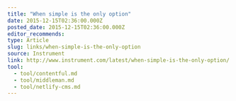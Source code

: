 ```yaml
---
title: "When simple is the only option"
date: 2015-12-15T02:36:00.000Z
posted_date: 2015-12-15T02:36:00.000Z
editor_recommends:
type: Article
slug: links/when-simple-is-the-only-option
source: Instrument
link: http://www.instrument.com/latest/when-simple-is-the-only-option/
tool:
  - tool/contentful.md
  - tool/middleman.md
  - tool/netlify-cms.md
---
```





